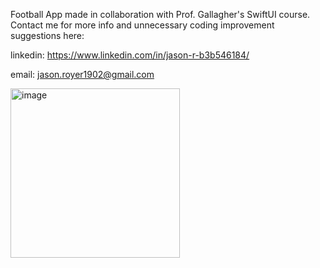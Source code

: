 Football App made in collaboration with Prof. Gallagher's SwiftUI course. Contact me for more info and unnecessary coding improvement suggestions here:

linkedin: https://www.linkedin.com/in/jason-r-b3b546184/

email: jason.royer1902@gmail.com

<img width="271" alt="image" src="https://github.com/user-attachments/assets/b095a1b3-c7da-4b0f-91a0-12c51b682e2f"/>

